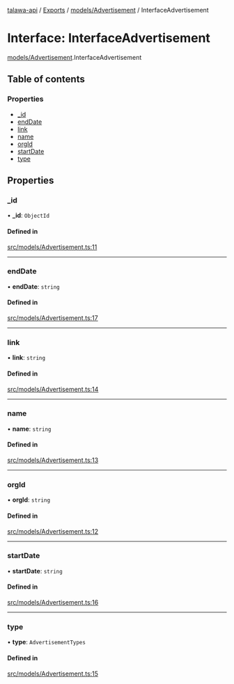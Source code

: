 [talawa-api](../README.md) / [Exports](../modules.md) / [models/Advertisement](../modules/models_Advertisement.md) / InterfaceAdvertisement

# Interface: InterfaceAdvertisement

[models/Advertisement](../modules/models_Advertisement.md).InterfaceAdvertisement

## Table of contents

### Properties

- [\_id](models_Advertisement.InterfaceAdvertisement.md#_id)
- [endDate](models_Advertisement.InterfaceAdvertisement.md#enddate)
- [link](models_Advertisement.InterfaceAdvertisement.md#link)
- [name](models_Advertisement.InterfaceAdvertisement.md#name)
- [orgId](models_Advertisement.InterfaceAdvertisement.md#orgid)
- [startDate](models_Advertisement.InterfaceAdvertisement.md#startdate)
- [type](models_Advertisement.InterfaceAdvertisement.md#type)

## Properties

### \_id

• **\_id**: `ObjectId`

#### Defined in

[src/models/Advertisement.ts:11](https://github.com/Veer0x1/talawa-api/blob/4ede423/src/models/Advertisement.ts#L11)

___

### endDate

• **endDate**: `string`

#### Defined in

[src/models/Advertisement.ts:17](https://github.com/Veer0x1/talawa-api/blob/4ede423/src/models/Advertisement.ts#L17)

___

### link

• **link**: `string`

#### Defined in

[src/models/Advertisement.ts:14](https://github.com/Veer0x1/talawa-api/blob/4ede423/src/models/Advertisement.ts#L14)

___

### name

• **name**: `string`

#### Defined in

[src/models/Advertisement.ts:13](https://github.com/Veer0x1/talawa-api/blob/4ede423/src/models/Advertisement.ts#L13)

___

### orgId

• **orgId**: `string`

#### Defined in

[src/models/Advertisement.ts:12](https://github.com/Veer0x1/talawa-api/blob/4ede423/src/models/Advertisement.ts#L12)

___

### startDate

• **startDate**: `string`

#### Defined in

[src/models/Advertisement.ts:16](https://github.com/Veer0x1/talawa-api/blob/4ede423/src/models/Advertisement.ts#L16)

___

### type

• **type**: `AdvertisementTypes`

#### Defined in

[src/models/Advertisement.ts:15](https://github.com/Veer0x1/talawa-api/blob/4ede423/src/models/Advertisement.ts#L15)
